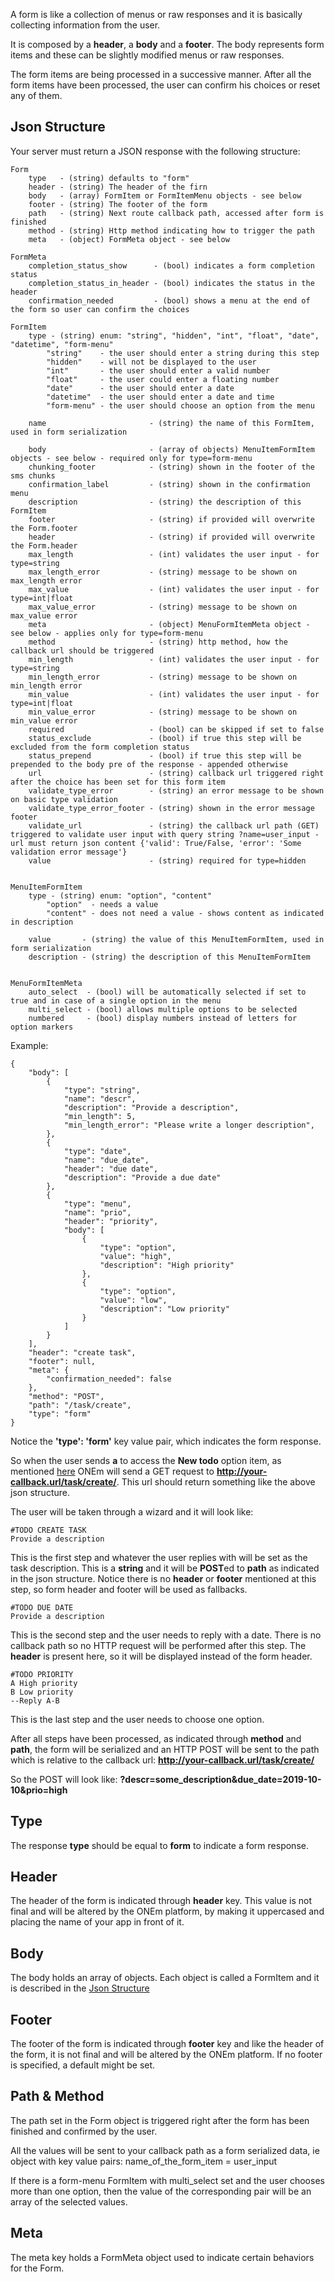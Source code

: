 A form is like a collection of menus or raw responses and it is basically collecting information from the user.

It is composed by a **header**, a **body** and a **footer**. The body represents form items and these can be slightly modified menus or raw responses.

The form items are being processed in a successive manner. After all the form items have been processed, the user can confirm his choices or reset any of them.

## <a name="json-structure"></a> Json Structure

Your server must return a JSON response with the following structure:

```
Form
    type   - (string) defaults to "form"
    header - (string) The header of the firn
    body   - (array) FormItem or FormItemMenu objects - see below
    footer - (string) The footer of the form
    path   - (string) Next route callback path, accessed after form is finished
    method - (string) Http method indicating how to trigger the path
    meta   - (object) FormMeta object - see below

FormMeta
    completion_status_show      - (bool) indicates a form completion status
    completion_status_in_header - (bool) indicates the status in the header
    confirmation_needed         - (bool) shows a menu at the end of the form so user can confirm the choices
    
FormItem
    type - (string) enum: "string", "hidden", "int", "float", "date", "datetime", "form-menu"
        "string"    - the user should enter a string during this step
        "hidden"    - will not be displayed to the user
        "int"       - the user should enter a valid number
        "float"     - the user could enter a floating number
        "date"      - the user should enter a date
        "datetime"  - the user should enter a date and time
        "form-menu" - the user should choose an option from the menu

    name                       - (string) the name of this FormItem, used in form serialization

    body                       - (array of objects) MenuItemFormItem objects - see below - required only for type=form-menu
    chunking_footer            - (string) shown in the footer of the sms chunks
    confirmation_label         - (string) shown in the confirmation menu
    description                - (string) the description of this FormItem
    footer                     - (string) if provided will overwrite the Form.footer
    header                     - (string) if provided will overwrite the Form.header
    max_length                 - (int) validates the user input - for type=string
    max_length_error           - (string) message to be shown on max_length error
    max_value                  - (int) validates the user input - for type=int|float
    max_value_error            - (string) message to be shown on max_value error
    meta                       - (object) MenuFormItemMeta object - see below - applies only for type=form-menu
    method                     - (string) http method, how the callback url should be triggered
    min_length                 - (int) validates the user input - for type=string
    min_length_error           - (string) message to be shown on min_length error
    min_value                  - (int) validates the user input - for type=int|float
    min_value_error            - (string) message to be shown on min_value error
    required                   - (bool) can be skipped if set to false
    status_exclude             - (bool) if true this step will be excluded from the form completion status
    status_prepend             - (bool) if true this step will be prepended to the body pre of the response - appended otherwise
    url                        - (string) callback url triggered right after the choice has been set for this form item
    validate_type_error        - (string) an error message to be shown on basic type validation
    validate_type_error_footer - (string) shown in the error message footer
    validate_url               - (string) the callback url path (GET) triggered to validate user input with query string ?name=user_input - url must return json content {'valid': True/False, 'error': 'Some validation error message'}
    value                      - (string) required for type=hidden
    

MenuItemFormItem
    type - (string) enum: "option", "content"
        "option"  - needs a value
        "content" - does not need a value - shows content as indicated in description

    value       - (string) the value of this MenuItemFormItem, used in form serialization
    description - (string) the description of this MenuItemFormItem


MenuFormItemMeta
    auto_select  - (bool) will be automatically selected if set to true and in case of a single option in the menu
    multi_select - (bool) allows multiple options to be selected
    numbered     - (bool) display numbers instead of letters for option markers

```

Example:

```
{
    "body": [
        {
            "type": "string",
            "name": "descr",
            "description": "Provide a description",
            "min_length": 5,
            "min_length_error": "Please write a longer description",
        },
        {
            "type": "date",
            "name": "due_date",
            "header": "due date",
            "description": "Provide a due date"
        },
        {
            "type": "menu",
            "name": "prio",
            "header": "priority",
            "body": [
                {
                    "type": "option",
                    "value": "high",
                    "description": "High priority"
                },
                {
                    "type": "option",
                    "value": "low",
                    "description": "Low priority"
                }
            ]
        }
    ],
    "header": "create task",
    "footer": null,
    "meta": {
        "confirmation_needed": false
    },
    "method": "POST",
    "path": "/task/create",
    "type": "form"
}
```

Notice the **'type': 'form'** key value pair, which indicates the form response.

So when the user sends **a** to access the **New todo** option item, as mentioned [here](/building/menus/) ONEm will send a GET request to **http://your-callback.url/task/create/**. This url should return something like the above json structure.

The user will be taken through a wizard and it will look like:

```
#TODO CREATE TASK
Provide a description
```

This is the first step and whatever the user replies with will be set as the task description. This is a **string** and it will be **POST**ed to **path** as indicated in the json structure. Notice there is no **header** or **footer** mentioned at this step, so form header and footer will be used as fallbacks.


```
#TODO DUE DATE
Provide a description
```

This is the second step and the user needs to reply with a date. There is no callback path so no HTTP request will be performed after this step. The **header** is present here, so it will be displayed instead of the form header.


```
#TODO PRIORITY
A High priority
B Low priority
--Reply A-B
```

This is the last step and the user needs to choose one option.

After all steps have been processed, as indicated through **method** and **path**, the form will be serialized and an HTTP POST will be sent to the path which is relative to the callback url: **http://your-callback.url/task/create/**

So the POST will look like: **?descr=some_description&due_date=2019-10-10&prio=high**


## Type
The response **type** should be equal to **form** to indicate a form response.


## Header
The header of the form is indicated through **header** key. This value is not final and will be altered by the ONEm platform, by making it uppercased and placing the name of your app in front of it.

## Body
The body holds an array of objects. Each object is called a FormItem and it is described in the [Json Structure](#json-structure)

## Footer
The footer of the form is indicated through **footer** key and like the header of the form, it is not final and will be altered by the ONEm platform. If no footer is specified, a default might be set.

## Path & Method
The path set in the Form object is triggered right after the form has been finished and confirmed by the user.

All the values will be sent to your callback path as a form serialized data, ie object with key value pairs: name_of_the_form_item = user_input

If there is a form-menu FormItem with multi_select set and the user chooses more than one option, then the value of the corresponding pair will be an array of the selected values.

## Meta
The meta key holds a FormMeta object used to indicate certain behaviors for the Form.
